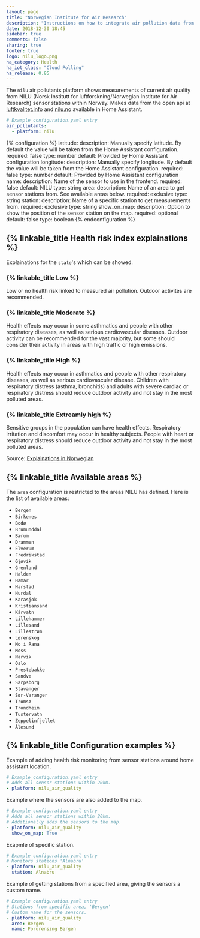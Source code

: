 ```yaml
---
layout: page
title: "Norwegian Institute for Air Research"
description: "Instructions on how to integrate air pollution data from NILU within Home Assistant."
date: 2018-12-30 18:45
sidebar: true
comments: false
sharing: true
footer: true
logo: nilu_logo.png
ha_category: Health
ha_iot_class: "Cloud Polling"
ha_release: 0.85
---
```


The `nilu` air pollutants platform shows measurements of current air quality from NILU (Norsk Institutt for luftforskning/Norwegian Institute for Air Research) sensor stations within Norway. Makes data from the open api at [luftkvalitet.info](http://luftkvalitet.info/) and [nilu.no](https://nilu.no/) available in Home Assistant.

```yaml
# Example configuration.yaml entry
air_pollutants:
  - platform: nilu
```

{% configuration %}
  latitude:
    description: Manually specify latitude. By default the value will be taken from the Home Assistant configuration.
    required: false
    type: number
    default: Provided by Home Assistant configuration
  longitude:
    description: Manually specify longitude. By default the value will be taken from the Home Assistant configuration.
    required: false
    type: number
    default: Provided by Home Assistant configuration
  name:
    description: Name of the sensor to use in the frontend.
    required: false
    default: NILU
    type: string
  area:
    description: Name of an area to get sensor stations from. See available areas below.
    required: exclusive
    type: string
  station: 
    description: Name of a specific station to get measurements from.
    required: exclusive
    type: string
  show_on_map:
    description: Option to show the position of the sensor station on the map.
    required: optional
    default: false
    type: boolean
{% endconfiguration %}


## {% linkable_title Health risk index explainations %}
Explainations for the `state`'s which can be showed. 

### {% linkable_title Low  %}
Low or no health risk linked to measured air pollution. Outdoor activites are recommended. 

### {% linkable_title Moderate %}
Health effects may occur in some asthmatics and people with other respiratory diseases, as well as serious cardiovascular diseases. Outdoor activity can be recommended for the vast majority, but some should consider their activity in areas with high traffic or high emissions.

### {% linkable_title High %}
Health effects may occur in asthmatics and people with other respiratory diseases, as well as serious cardiovascular disease. Children with respiratory distress (asthma, bronchitis) and adults with severe cardiac or respiratory distress should reduce outdoor activity and not stay in the most polluted areas.

### {% linkable_title Extreamly high %}
Sensitive groups in the population can have health effects. Respiratory irritation and discomfort may occur in healthy subjects. People with heart or respiratory distress should reduce outdoor activity and not stay in the most polluted areas. 

Source: [Explainations in Norwegian](http://www.luftkvalitet.info/home/Varslingsklasser.aspx)

## {% linkable_title Available areas %}
The `area` configuration is restricted to the areas NILU has defined. Here is the list of available areas:
- `Bergen`
- `Birkenes`
- `Bodø`
- `Brumunddal`
- `Bærum`
- `Drammen`
- `Elverum`
- `Fredrikstad`
- `Gjøvik`
- `Grenland`
- `Halden`
- `Hamar`
- `Harstad`
- `Hurdal`
- `Karasjok`
- `Kristiansand`
- `Kårvatn`
- `Lillehammer`
- `Lillesand`
- `Lillestrøm`
- `Lørenskog`
- `Mo i Rana`
- `Moss`
- `Narvik`
- `Oslo`
- `Prestebakke`
- `Sandve`
- `Sarpsborg`
- `Stavanger`
- `Sør-Varanger`
- `Tromsø`
- `Trondheim`
- `Tustervatn`
- `Zeppelinfjellet`
- `Ålesund`

## {% linkable_title Configuration examples %}

Example of adding health risk monitoring from sensor stations around home assistant location.

```yaml
# Example configuration.yaml entry
# Adds all sensor stations within 20km.
- platform: nilu_air_quality
```

Example where the sensors are also added to the map.

```yaml
# Example configuration.yaml entry
# Adds all sensor stations within 20km.
# Additionally adds the sensors to the map.
- platform: nilu_air_quality
  show_on_map: True
```

Exapmle of specific station.

```yaml
# Example configuration.yaml entry
# Monitors stations 'Alnabru'
- platform: nilu_air_quality
  station: Alnabru
```

Example of getting stations from a specified area, giving the sensors a custom name.

```yaml
# Example configuration.yaml entry
# Stations from specific area, 'Bergen'
# Custom name for the sensors. 
- platform: nilu_air_quality
  area: Bergen
  name: Forurensing Bergen
```
